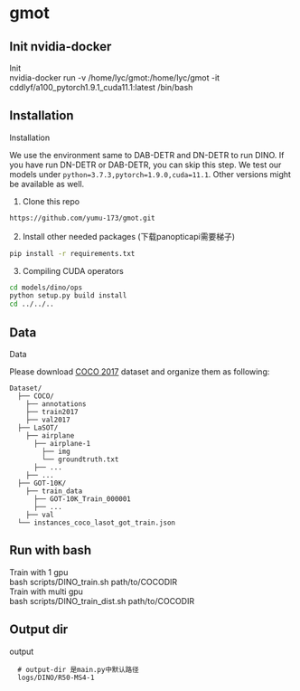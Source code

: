 # gmot


## Init nvidia-docker
<html>
  <body>
  <summary>Init</summary>
    nvidia-docker run -v /home/lyc/gmot:/home/lyc/gmot -it cddlyf/a100_pytorch1.9.1_cuda11.1:latest /bin/bash
  </body>
</html>

## Installation

<html>
  <summary>Installation</summary>
  
  We use the environment same to DAB-DETR and DN-DETR to run DINO. If you have run DN-DETR or DAB-DETR, you can skip this step. 
  We test our models under ```python=3.7.3,pytorch=1.9.0,cuda=11.1```. Other versions might be available as well. 

   1. Clone this repo
   ```sh
   https://github.com/yumu-173/gmot.git
   ```

   2. Install other needed packages
    (下载panopticapi需要梯子)
   ```sh
   pip install -r requirements.txt
   ```

   3. Compiling CUDA operators
   ```sh
   cd models/dino/ops
   python setup.py build install
   cd ../../..
   ```
</html>

## Data

<html>
  <summary>Data</summary>

Please download [COCO 2017](https://cocodataset.org/) dataset and organize them as following:
```
Dataset/
  ├── COCO/
    ├── annotations
    ├── train2017
    ├── val2017
  ├── LaSOT/
    ├── airplane
      ├── airplane-1
        ├── img
        └── groundtruth.txt
      ├── ...
    ├── ...
  ├── GOT-10K/
    ├── train_data
      ├── GOT-10K_Train_000001
      ├── ...
    ├── val
  └── instances_coco_lasot_got_train.json
```
</html>

## Run with bash
  <summary>Train with 1 gpu</summary>
  <body>
   bash scripts/DINO_train.sh path/to/COCODIR
  </body>
  <summary>Train with multi gpu</summary>
  <body>
    bash scripts/DINO_train_dist.sh path/to/COCODIR
  </body>
  
  ## Output dir
  <summary>output</summary>
  
  ```
    # output-dir 是main.py中默认路径
    logs/DINO/R50-MS4-1
  ```
